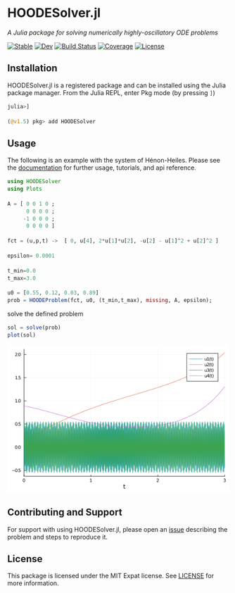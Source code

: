 # HOODESolver.jl

*A Julia package for solving numerically highly-oscillatory ODE problems*

[![Stable](https://img.shields.io/badge/docs-stable-blue.svg)](https://ymocquar.github.io/HOODESolver.jl/stable)
[![Dev](https://img.shields.io/badge/docs-dev-blue.svg)](https://ymocquar.github.io/HOODESolver.jl/dev)
[![Build Status](https://github.com/ymocquar/HOODESolver.jl/workflows/CI/badge.svg)](https://github.com/ymocquar/HOODESolver.jl/actions)
[![Coverage](https://codecov.io/gh/ymocquar/HOODESolver.jl/branch/master/graph/badge.svg)](https://codecov.io/gh/ymocquar/HOODESolver.jl)
[![License](https://img.shields.io/badge/License-MIT-yellow.svg)](https://opensource.org/licenses/MIT)

## Installation

HOODESolver.jl is a registered package and can be installed using the Julia package manager. From the Julia REPL, enter Pkg mode (by pressing `]`)

```julia
julia>]

(@v1.5) pkg> add HOODESolver
```

## Usage

The following is an example with the system of Hénon-Heiles. Please see the [documentation](https://ymocquar.github.io/HOODESolver.jl/stable/) for further usage, tutorials, and api reference.

```julia
using HOODESolver
using Plots

A = [ 0 0 1 0 ; 
      0 0 0 0 ; 
     -1 0 0 0 ; 
      0 0 0 0 ]

fct = (u,p,t) ->  [ 0, u[4], 2*u[1]*u[2], -u[2] - u[1]^2 + u[2]^2 ] 

epsilon= 0.0001

t_min=0.0
t_max=3.0

u0 = [0.55, 0.12, 0.03, 0.89]
prob = HOODEProblem(fct, u0, (t_min,t_max), missing, A, epsilon); 
```

solve the defined problem

```julia
sol = solve(prob) 
plot(sol) 
```
![](docs/src/img/example.png)

## Contributing and Support

For support with using HOODESolver.jl, please open an [issue](https://github.com/ymocquar/HOODESolver.jl/issues/new/) describing the problem and steps to reproduce it.

## License

This package is licensed under the MIT Expat license. See [LICENSE](LICENSE) for more information.
